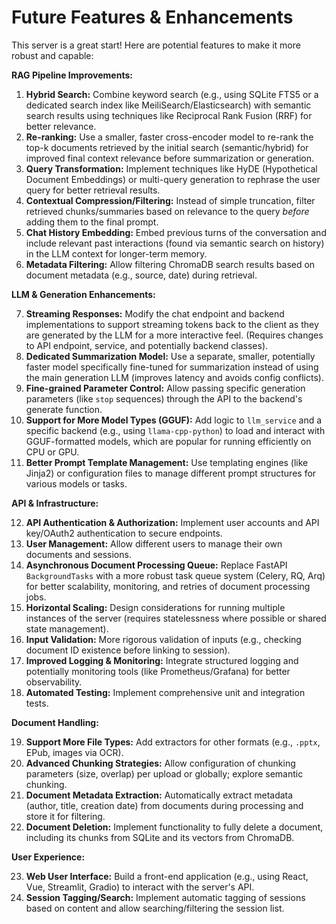 # Future Features & Enhancements #

This server is a great start! Here are potential features to make it more robust and capable:

**RAG Pipeline Improvements:**

1.  **Hybrid Search:** Combine keyword search (e.g., using SQLite FTS5 or a dedicated search index like MeiliSearch/Elasticsearch) with semantic search results using techniques like Reciprocal Rank Fusion (RRF) for better relevance.
2.  **Re-ranking:** Use a smaller, faster cross-encoder model to re-rank the top-k documents retrieved by the initial search (semantic/hybrid) for improved final context relevance before summarization or generation.
3.  **Query Transformation:** Implement techniques like HyDE (Hypothetical Document Embeddings) or multi-query generation to rephrase the user query for better retrieval results.
4.  **Contextual Compression/Filtering:** Instead of simple truncation, filter retrieved chunks/summaries based on relevance to the query *before* adding them to the final prompt.
5.  **Chat History Embedding:** Embed previous turns of the conversation and include relevant past interactions (found via semantic search on history) in the LLM context for longer-term memory.
6.  **Metadata Filtering:** Allow filtering ChromaDB search results based on document metadata (e.g., source, date) during retrieval.

**LLM & Generation Enhancements:**

7.  **Streaming Responses:** Modify the chat endpoint and backend implementations to support streaming tokens back to the client as they are generated by the LLM for a more interactive feel. (Requires changes to API endpoint, service, and potentially backend classes).
8.  **Dedicated Summarization Model:** Use a separate, smaller, potentially faster model specifically fine-tuned for summarization instead of using the main generation LLM (improves latency and avoids config conflicts).
9.  **Fine-grained Parameter Control:** Allow passing specific generation parameters (like `stop` sequences) through the API to the backend's generate function.
10. **Support for More Model Types (GGUF):** Add logic to `llm_service` and a specific backend (e.g., using `llama-cpp-python`) to load and interact with GGUF-formatted models, which are popular for running efficiently on CPU or GPU.
11. **Better Prompt Template Management:** Use templating engines (like Jinja2) or configuration files to manage different prompt structures for various models or tasks.

**API & Infrastructure:**

12. **API Authentication & Authorization:** Implement user accounts and API key/OAuth2 authentication to secure endpoints.
13. **User Management:** Allow different users to manage their own documents and sessions.
14. **Asynchronous Document Processing Queue:** Replace FastAPI `BackgroundTasks` with a more robust task queue system (Celery, RQ, Arq) for better scalability, monitoring, and retries of document processing jobs.
15. **Horizontal Scaling:** Design considerations for running multiple instances of the server (requires statelessness where possible or shared state management).
16. **Input Validation:** More rigorous validation of inputs (e.g., checking document ID existence before linking to session).
17. **Improved Logging & Monitoring:** Integrate structured logging and potentially monitoring tools (like Prometheus/Grafana) for better observability.
18. **Automated Testing:** Implement comprehensive unit and integration tests.

**Document Handling:**

19. **Support More File Types:** Add extractors for other formats (e.g., `.pptx`, EPub, images via OCR).
20. **Advanced Chunking Strategies:** Allow configuration of chunking parameters (size, overlap) per upload or globally; explore semantic chunking.
21. **Document Metadata Extraction:** Automatically extract metadata (author, title, creation date) from documents during processing and store it for filtering.
22. **Document Deletion:** Implement functionality to fully delete a document, including its chunks from SQLite and its vectors from ChromaDB.

**User Experience:**

23. **Web User Interface:** Build a front-end application (e.g., using React, Vue, Streamlit, Gradio) to interact with the server's API.
24. **Session Tagging/Search:** Implement automatic tagging of sessions based on content and allow searching/filtering the session list.
